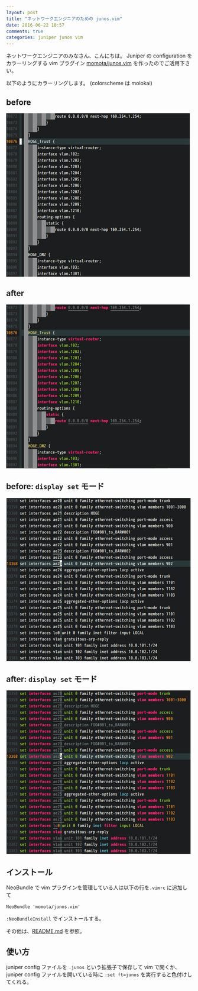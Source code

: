 ```yaml
---
layout: post
title: "ネットワークエンジニアのための junos.vim"
date: 2016-06-22 10:57
comments: true
categories: juniper junos vim
---
```



ネットワークエンジニアのみなさん、こんにちは。
Juniper の configuration をカラーリングする vim プラグイン
[momota/junos.vim](https://github.com/momota/junos.vim) を作ったのでご活用下さい。

以下のようにカラーリングします。 (colorscheme は molokai)

before
------

![display_before](/images/20160622_junos-confg_before.png)

after
-----

![display_after](/images/20160622_junos-confg_after.png)

before: `display set` モード
----------------------------

![display-set_before](/images/20160622_junos-confg-set_before.png)

after: `display set` モード
---------------------------

![display-set_after](/images/20160622_junos-confg-set_after.png)

<!-- more -->

インストール
------------

NeoBundle で vim プラグインを管理している人は以下の行を`.vimrc` に追加して

```vim
NeoBundle 'momota/junos.vim'
```

`:NeoBundleInstall` でインストールする。

その他は、[README.md](https://github.com/momota/junos.vim#installation) を参照。


使い方
------

juniper config ファイルを `.junos` という拡張子で保存して vim で開くか、
juniper config ファイルを開いている時に `:set ft=junos` を実行すると色付けしてくれる。


